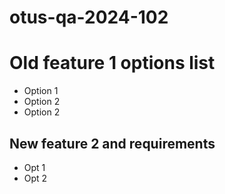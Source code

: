 # otus-qa-2024-102

# Old feature 1 options list
- Option 1
- Option 2
- Option 2

## New feature 2 and requirements
- Opt 1
- Opt 2